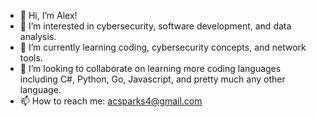 - 👋 Hi, I’m Alex!
- 👀 I’m interested in cybersecurity, software development, and data analysis.
- 🌱 I’m currently learning coding, cybersecurity concepts, and network tools.
- 💞️ I’m looking to collaborate on learning more coding languages including C#, Python, Go, Javascript, and pretty much any other language.
- 📫 How to reach me: acsparks4@gmail.com

<!---
acsparks4/acsparks4 is a ✨ special ✨ repository because its `README.md` (this file) appears on your GitHub profile.
You can click the Preview link to take a look at your changes.
--->
